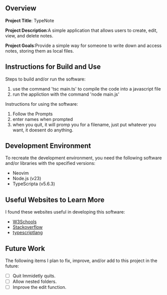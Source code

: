 ## Overview

**Project Title**: TypeNote

**Project Description**:A simple application that allows users to create, edit, view, and delete notes.

**Project Goals**:Provide a simple way for someone to write down and access notes, storing them as local files.

## Instructions for Build and Use

Steps to build and/or run the software:

1. use the command 'tsc main.ts' to compile the code into a javascript file
2. run the appliction with the command 'node main.js'

Instructions for using the software:

1. Follow the Prompts
2. enter names when prompted
3. when you quit, it will promp you for a filename, just put whatever you want, it doesent do anything.

## Development Environment 

To recreate the development environment, you need the following software and/or libraries with the specified versions:

* Neovim
* Node.js (v23)
* TypeScripta (v5.6.3)

## Useful Websites to Learn More

I found these websites useful in developing this software:

* [W3Schools](https://www.w3schools.com/typescript/index.php)
* [Stackoverflow](https://stackoverflow.com/)
* [typescriptlang](https://www.typescriptlang.org/docs/handbook/typescript-in-5-minutes.html)

## Future Work

The following items I plan to fix, improve, and/or add to this project in the future:

* [ ] Quit Immidetly quits.
* [ ] Allow nested folders.
* [ ] Improve the edit function.
